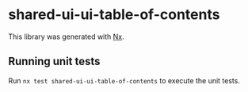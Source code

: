 # shared-ui-ui-table-of-contents

This library was generated with [Nx](https://nx.dev).

## Running unit tests

Run `nx test shared-ui-ui-table-of-contents` to execute the unit tests.
